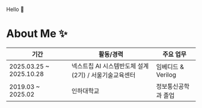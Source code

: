 Hello 👋

# About Me ✨

| 기간                     | 활동/경력                          | 주요 업무                         |
|------------------------|----------------------------------|----------------------------------|
| 2025.03.25 ~ 2025.10.28 | 넥스트칩 AI 시스템반도체 설계 (2기) / 서울기술교육센터 |     임베디드 & Verilog     |
| 2019.03 ~ 2025.02       | 인하대학교         |     정보통신공학과 졸업     |
